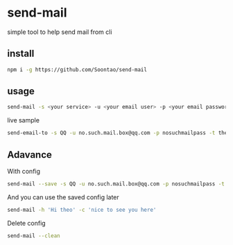 # send-mail

simple tool to help send mail from cli

## install

```bash
npm i -g https://github.com/Soontao/send-mail
```

## usage

```bash
send-mail -s <your service> -u <your email user> -p <your email password or token> -t <target email> -h <mail header> -c <mail content>
```

live sample

```bash
send-email-to -s QQ -u no.such.mail.box@qq.com -p nosuchmailpass -t theo.sun@outlook.com -h 'HI Theo' -c 'this is content, nice to see you theo'
```

## Adavance

With config

```bash
send-mail --save -s QQ -u no.such.mail.box@qq.com -p nosuchmailpass -t theo.sun@qq.com
```

And you can use the saved config later

```bash
send-mail -h 'Hi theo' -c 'nice to see you here'
```

Delete config

```bash
send-mail --clean
```
